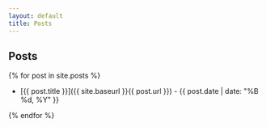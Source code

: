 ```yaml
---
layout: default
title: Posts
---
```


## Posts

{% for post in site.posts %}

- [{{ post.title }}]({{ site.baseurl }}{{ post.url }}) - {{ post.date | date: "%B %d, %Y" }}

{% endfor %}
